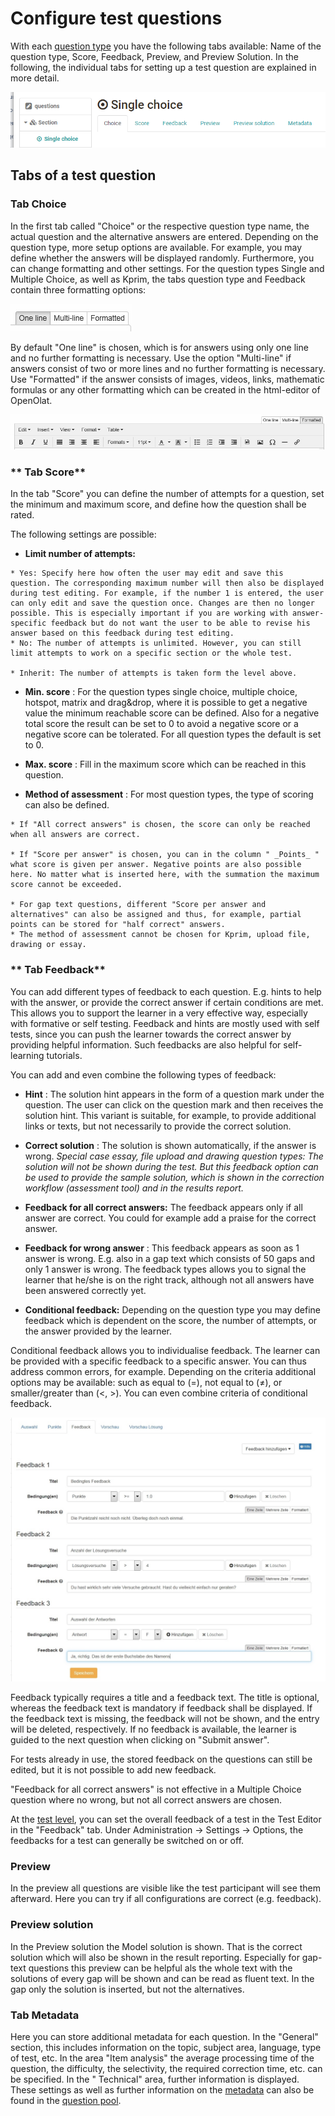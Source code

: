 # Configure test questions

With each [question type](Test+question+types.html) you have the following
tabs available: Name of the question type, Score, Feedback, Preview, and
Preview Solution. In the following, the individual tabs for setting up a test
question are explained in more detail.

![](assets/test_editit_content.png)

## Tabs of a test question

### Tab Choice

In the first tab called "Choice" or the respective question type name, the
actual question and the alternative answers are entered. Depending on the
question type, more setup options are available. For example, you may define
whether the answers will be displayed randomly. Furthermore, you can change
formatting and other settings. For the question types Single and Multiple
Choice, as well as Kprim, the tabs question type and Feedback contain three
formatting options:

![](assets/three_formats.jpg)

By default "One line" is chosen, which is for answers using only one line and
no further formatting is necessary. Use the option "Multi-line" if answers
consist of two or more lines and no further formatting is necessary. Use
"Formatted" if the answer consists of images, videos, links, mathematic
formulas or any other formatting which can be created in the html-editor of
OpenOlat.

![](assets/formatted_editor.jpg)

###  ** Tab Score**

In the tab "Score" you can define the number of attempts for a question, set
the minimum and maximum score, and define how the question shall be rated.

The following settings are possible:

  *  **Limit number of attempts:**  

    * Yes: Specify here how often the user may edit and save this question. The corresponding maximum number will then also be displayed during test editing. For example, if the number 1 is entered, the user can only edit and save the question once. Changes are then no longer possible. This is especially important if you are working with answer-specific feedback but do not want the user to be able to revise his answer based on this feedback during test editing.
    * No: The number of attempts is unlimited. However, you can still limit attempts to work on a specific section or the whole test.  

    * Inherit: The number of attempts is taken form the level above.
  *  **Min. score** : For the question types single choice, multiple choice, hotspot, matrix and drag&drop, where it is possible to get a negative value the minimum reachable score can be defined. Also for a negative total score the result can be set to 0 to avoid a negative score or a negative score can be tolerated. For all question types the default is set to 0. 

  *  **Max. score** : Fill in the maximum score which can be reached in this question. 
  *  **Method of assessment** : For most question types, the type of scoring can also be defined.  

    * If "All correct answers" is chosen, the score can only be reached when all answers are correct.

    * If "Score per answer" is chosen, you can in the column " _Points_ " what score is given per answer. Negative points are also possible here. No matter what is inserted here, with the summation the maximum score cannot be exceeded.

    * For gap text questions, different "Score per answer and alternatives" can also be assigned and thus, for example, partial points can be stored for "half correct" answers.
    * The method of assessment cannot be chosen for Kprim, upload file, drawing or essay.

###  ** Tab Feedback**

You can add different types of feedback to each question. E.g. hints to help
with the answer, or provide the correct answer if certain conditions are met.
This allows you to support the learner in a very effective way, especially
with formative or self testing. Feedback and hints are mostly used with self
tests, since you can push the learner towards the correct answer by providing
helpful information. Such feedbacks are also helpful for self-learning
tutorials.  

You can add and even combine the following types of feedback:

  *  **Hint** : The solution hint appears in the form of a question mark under the question. The user can click on the question mark and then receives the solution hint. This variant is suitable, for example, to provide additional links or texts, but not necessarily to provide the correct solution.  

  *  **Correct solution** : The solution is shown automatically, if the answer is wrong.  _Special case essay, file upload and drawing question types: The solution will not be shown during the test. But this feedback option can be used to provide the sample solution, which is shown in the correction workflow (assessment tool) and in the results report._
  *  **Feedback for all correct answers:**  The feedback appears only if all answer are correct. You could for example add a praise for the correct answer.
  *  **Feedback for wrong answer** : This feedback appears as soon as 1 answer is wrong. E.g. also in a gap text which consists of 50 gaps and only 1 answer is wrong. The feedback types allows you to signal the learner that he/she is on the right track, although not all answers have been answered correctly yet.
  *  **Conditional feedback:**  Depending on the question type you may define feedback which is dependent on the score, the number of attempts, or the answer provided by the learner.

Conditional feedback allows you to individualise feedback. The learner can be
provided with a specific feedback to a specific answer. You can thus address
common errors, for example. Depending on the criteria additional options may
be available: such as equal to (=), not equal to (≠), or smaller/greater than
(<, >). You can even combine criteria of conditional feedback.

![](assets/Bedingte_Feedbacks.jpg)

  

Feedback typically requires a title and a feedback text. The title is
optional, whereas the feedback text is mandatory if feedback shall be
displayed. If the feedback text is missing, the feedback will not be shown,
and the entry will be deleted, respectively. If no feedback is available, the
learner is guided to the next question when clicking on "Submit answer".

For tests already in use, the stored feedback on the questions can still be
edited, but it is not possible to add new feedback.

"Feedback for all correct answers" is not effective in a Multiple Choice
question where no wrong, but not all correct answers are chosen.

At the [test level](Configure+tests.html), you can set the overall feedback of
a test in the Test Editor in the "Feedback" tab. Under Administration →
Settings → Options, the feedbacks for a test can generally be switched on or
off.

### Preview

In the preview all questions are visible like the test participant will see
them afterward. Here you can try if all configurations are correct (e.g.
feedback).

### Preview solution

In the Preview solution the Model solution is shown. That is the correct
solution which will also be shown in the result reporting. Especially for gap-
text questions this preview can be helpful als the whole text with the
solutions of every gap will be shown and can be read as fluent text. In the
gap only the solution is inserted, but not the alternatives.

### Tab Metadata

Here you can store additional metadata for each question. In the "General"
section, this includes information on the topic, subject area, language, type
of test, etc. In the area "Item analysis" the average processing time of the
question, the difficulty, the selectivity, the required correction time, etc.
can be specified. In the " Technical" area, further information is displayed.
These settings as well as further information on the
[metadata](Item+Detailed+View.html) can also be found in the [question
pool](Question+Bank.html).

  

